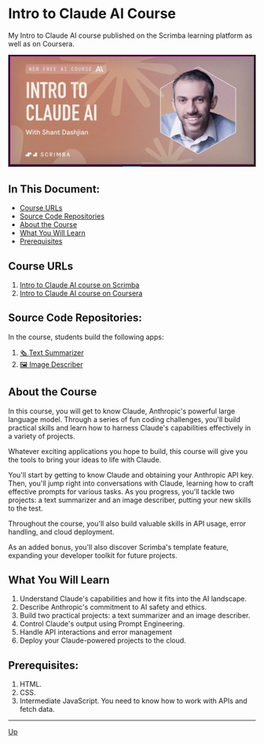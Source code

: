 # Intro to Claude AI Course
My Intro to Claude AI course published on the Scrimba learning platform as well as on Coursera.

[<img src="images/course-card.png">](https://v2.scrimba.com/claude-ai-c09gsmkso3)

## In This Document:
  - [Course URLs](#course-urls)
  - [Source Code Repositories](#source-code-repositories)
  - [About the Course](#about-the-course)
  - [What You Will Learn](#what-you-will-learn)
  - [Prerequisites](#prerequisites)

## Course URLs
1. [Intro to Claude AI course on Scrimba](https://v2.scrimba.com/claude-ai-c09gsmkso3)
2. [Intro to Claude AI course on Coursera](https://www.coursera.org/learn/intro-to-claude-ai)

## Source Code Repositories:
In the course, students build the following apps:
1. [🗞️ Text Summarizer](https://github.com/shantdashjian/the-summarizer)
2. [🖼️ Image Describer](https://github.com/shantdashjian/the-describer)
   
## About the Course
In this course, you will get to know Claude, Anthropic's powerful large language model. Through a series of fun coding challenges, you'll build practical skills and learn how to harness Claude's capabilities effectively in a variety of projects.

Whatever exciting applications you hope to build, this course will give you the tools to bring your ideas to life with Claude.

You'll start by getting to know Claude and obtaining your Anthropic API key. Then, you'll jump right into conversations with Claude, learning how to craft effective prompts for various tasks. As you progress, you'll tackle two projects: a text summarizer and an image describer, putting your new skills to the test.

Throughout the course, you'll also build valuable skills in API usage, error handling, and cloud deployment.

As an added bonus, you'll also discover Scrimba's template feature, expanding your developer toolkit for future projects.

## What You Will Learn
1. Understand Claude's capabilities and how it fits into the AI landscape.
2. Describe Anthropic's commitment to AI safety and ethics.
3. Build two practical projects: a text summarizer and an image describer.
4. Control Claude's output using Prompt Engineering.
5. Handle API interactions and error management
6. Deploy your Claude-powered projects to the cloud.

## Prerequisites:
1. HTML.
2. CSS.
3. Intermediate JavaScript. You need to know how to work with APIs and fetch data.
   
<hr>

[Up](README.md)

